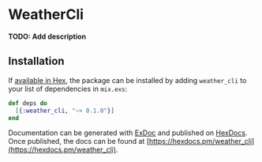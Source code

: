 # WeatherCli

**TODO: Add description**

## Installation

If [available in Hex](https://hex.pm/docs/publish), the package can be installed
by adding `weather_cli` to your list of dependencies in `mix.exs`:

```elixir
def deps do
  [{:weather_cli, "~> 0.1.0"}]
end
```

Documentation can be generated with [ExDoc](https://github.com/elixir-lang/ex_doc)
and published on [HexDocs](https://hexdocs.pm). Once published, the docs can
be found at [https://hexdocs.pm/weather_cli](https://hexdocs.pm/weather_cli).

